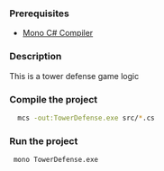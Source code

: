### Prerequisites
-  [Mono C# Compiler](https://www.mono-project.com/download/stable/)

### Description
This is a tower defense game logic

### Compile the project
```bash
  mcs -out:TowerDefense.exe src/*.cs
```

### Run the project
```bash
 mono TowerDefense.exe
```
